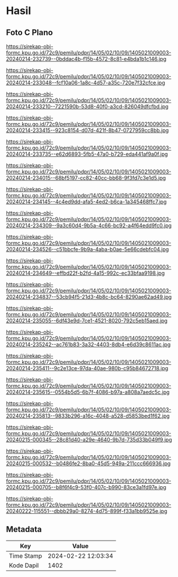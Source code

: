 # Hasil

## Foto C Plano

https://sirekap-obj-formc.kpu.go.id/72c9/pemilu/pdpr/14/05/02/10/09/1405021009003-20240214-232739--0bddac4b-f15b-4572-8c81-e4bda1b1c146.jpg

https://sirekap-obj-formc.kpu.go.id/72c9/pemilu/pdpr/14/05/02/10/09/1405021009003-20240214-233048--fcf10a06-1a8c-4d57-a35c-720e7f32cfce.jpg

https://sirekap-obj-formc.kpu.go.id/72c9/pemilu/pdpr/14/05/02/10/09/1405021009003-20240214-233210--7221590b-53d8-40f0-a3cd-826049dfcfbd.jpg

https://sirekap-obj-formc.kpu.go.id/72c9/pemilu/pdpr/14/05/02/10/09/1405021009003-20240214-233415--923c8154-d07d-421f-8b47-0727959cc8bb.jpg

https://sirekap-obj-formc.kpu.go.id/72c9/pemilu/pdpr/14/05/02/10/09/1405021009003-20240214-233735--e62d6893-5fb5-47a0-b729-eda441af9a0f.jpg

https://sirekap-obj-formc.kpu.go.id/72c9/pemilu/pdpr/14/05/02/10/09/1405021009003-20240214-234015--68bf5197-cc82-40cc-bb68-9f3fd7c3e1d5.jpg

https://sirekap-obj-formc.kpu.go.id/72c9/pemilu/pdpr/14/05/02/10/09/1405021009003-20240214-234145--4c4ed9dd-afa5-4ed2-b6ca-1a345468ffc7.jpg

https://sirekap-obj-formc.kpu.go.id/72c9/pemilu/pdpr/14/05/02/10/09/1405021009003-20240214-234309--9a3c60d4-9b5a-4c66-bc92-a4f64edd9fc0.jpg

https://sirekap-obj-formc.kpu.go.id/72c9/pemilu/pdpr/14/05/02/10/09/1405021009003-20240214-234526--c51bbcfe-9b9a-4aba-b0ae-5e66cdebfc04.jpg

https://sirekap-obj-formc.kpu.go.id/72c9/pemilu/pdpr/14/05/02/10/09/1405021009003-20240214-234649--effbd22f-b2fd-4a15-992c-ec33bfaa9198.jpg

https://sirekap-obj-formc.kpu.go.id/72c9/pemilu/pdpr/14/05/02/10/09/1405021009003-20240214-234837--53cb94f5-21d3-4b8c-bc64-8290ae62ad49.jpg

https://sirekap-obj-formc.kpu.go.id/72c9/pemilu/pdpr/14/05/02/10/09/1405021009003-20240214-235055--6df43e9d-7ce1-4521-8020-792c5eb15aed.jpg

https://sirekap-obj-formc.kpu.go.id/72c9/pemilu/pdpr/14/05/02/10/09/1405021009003-20240214-235242--ac761b83-3a32-4403-8db4-e6d39c8611ac.jpg

https://sirekap-obj-formc.kpu.go.id/72c9/pemilu/pdpr/14/05/02/10/09/1405021009003-20240214-235411--9c2e13ce-97da-40ae-980b-c95b84672718.jpg

https://sirekap-obj-formc.kpu.go.id/72c9/pemilu/pdpr/14/05/02/10/09/1405021009003-20240214-235615--0554b5d5-6b7f-4086-b97a-a808a7aedc5c.jpg

https://sirekap-obj-formc.kpu.go.id/72c9/pemilu/pdpr/14/05/02/10/09/1405021009003-20240214-235813--9833b296-a16c-4048-a528-d5853bed1f62.jpg

https://sirekap-obj-formc.kpu.go.id/72c9/pemilu/pdpr/14/05/02/10/09/1405021009003-20240215-000345--28c81d40-a29e-4640-9b7d-735d33b049f9.jpg

https://sirekap-obj-formc.kpu.go.id/72c9/pemilu/pdpr/14/05/02/10/09/1405021009003-20240215-000532--b0486fe2-8ba0-45d5-949a-211ccc666936.jpg

https://sirekap-obj-formc.kpu.go.id/72c9/pemilu/pdpr/14/05/02/10/09/1405021009003-20240215-000705--b8f6f4c9-53f0-407c-b990-83ce3a1fd97e.jpg

https://sirekap-obj-formc.kpu.go.id/72c9/pemilu/pdpr/14/05/02/10/09/1405021009003-20240222-115551--dbbb29a0-8274-4d75-899f-f33a1bb9525e.jpg


## Metadata

| Key        | Value               |
| ---------- | ------------------- |
| Time Stamp | 2024-02-22 12:03:34 |
| Kode Dapil | 1402                |



